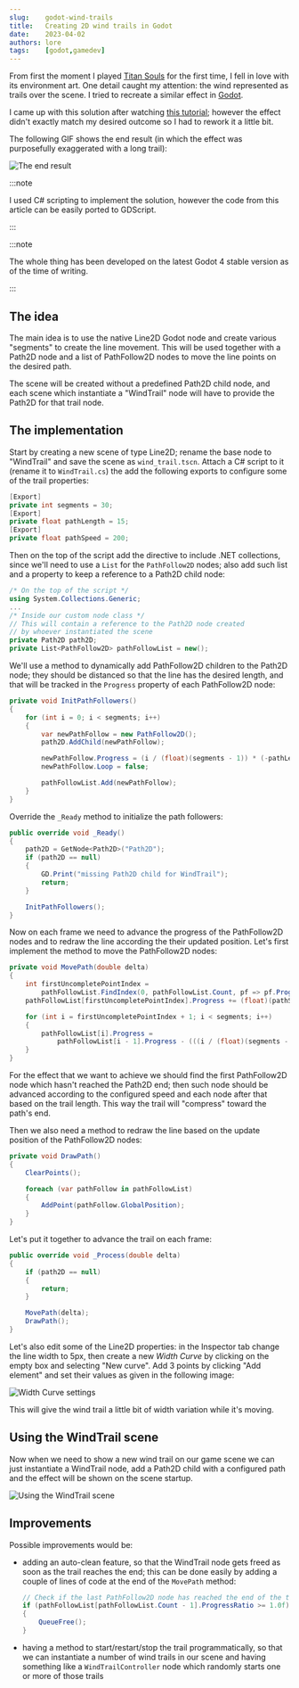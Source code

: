```yaml
---
slug:    godot-wind-trails
title:   Creating 2D wind trails in Godot
date:    2023-04-02
authors: lore
tags:    [godot,gamedev]
---
```


From first the moment I played [Titan Souls](https://www.youtube.com/watch?v=9AV4Cd7wdpA) for the first time, I fell in
love with its environment art. One detail caught my attention: the wind represented as trails over the scene. I tried to
recreate a similar effect in [Godot](https://godotengine.org/).

<!--truncate-->

I came up with this solution after watching [this tutorial](https://www.youtube.com/watch?v=0HCzL5ealtI); however the
effect didn't exactly match my desired outcome so I had to rework it a little bit.

The following GIF shows the end result (in which the effect was purposefully exaggerated with a long trail):

![The end result](./result.gif)

:::note

I used C# scripting to implement the solution, however the code from this article can be easily ported to GDScript.

:::

:::note

The whole thing has been developed on the latest Godot 4 stable version as of the time of writing.

:::

## The idea

The main idea is to use the native Line2D Godot node and create various "segments" to create the line movement. This
will be used together with a Path2D node and a list of PathFollow2D nodes to move the line points on the desired path.

The scene will be created without a predefined Path2D child node, and each scene which instantiate a "WindTrail" node
will have to provide the Path2D for that trail node.

## The implementation

Start by creating a new scene of type Line2D; rename the base node to "WindTrail" and save the scene as
`wind_trail.tscn`. Attach a C# script to it (rename it to `WindTrail.cs`) the add the following exports to configure
some of the trail properties:

```cs title="WindTrail.cs"
[Export]
private int segments = 30;
[Export]
private float pathLength = 15;
[Export]
private float pathSpeed = 200;
```

Then on the top of the script add the directive to include .NET collections, since we'll need to use a `List` for the
`PathFollow2D` nodes; also add such list and a property to keep a reference to a Path2D child node:

```cs title="WindTrail.cs"
/* On the top of the script */
using System.Collections.Generic;
...
/* Inside our custom node class */
// This will contain a reference to the Path2D node created
// by whoever instantiated the scene
private Path2D path2D;
private List<PathFollow2D> pathFollowList = new();
```

We'll use a method to dynamically add PathFollow2D children to the Path2D node; they should be distanced so that the
line has the desired length, and that will be tracked in the `Progress` property of each PathFollow2D node:

```cs title="WindTrail.cs"
private void InitPathFollowers()
{
    for (int i = 0; i < segments; i++)
    {
        var newPathFollow = new PathFollow2D();
        path2D.AddChild(newPathFollow);

        newPathFollow.Progress = (i / (float)(segments - 1)) * (-pathLength);
        newPathFollow.Loop = false;

        pathFollowList.Add(newPathFollow);
    }
}
```

Override the `_Ready` method to initialize the path followers:

```cs title="WindTrail.cs"
public override void _Ready()
{
    path2D = GetNode<Path2D>("Path2D");
    if (path2D == null)
    {
        GD.Print("missing Path2D child for WindTrail");
        return;
    }

    InitPathFollowers();
}
```

Now on each frame we need to advance the progress of the PathFollow2D nodes and to redraw the line according the their
updated position. Let's first implement the method to move the PathFollow2D nodes:

```cs title="WindTrail.cs"
private void MovePath(double delta)
{
    int firstUncompletePointIndex =
        pathFollowList.FindIndex(0, pathFollowList.Count, pf => pf.ProgressRatio < 1.0f);
    pathFollowList[firstUncompletePointIndex].Progress += (float)(pathSpeed * delta);

    for (int i = firstUncompletePointIndex + 1; i < segments; i++)
    {
        pathFollowList[i].Progress =
            pathFollowList[i - 1].Progress - (((i / (float)(segments - 1)) * (pathLength)));
    }
}
```

For the effect that we want to achieve we should find the first PathFollow2D node which hasn't reached the Path2D end;
then such node should be advanced according to the configured speed and each node after that based on the trail length.
This way the trail will "compress" toward the path's end.

Then we also need a method to redraw the line based on the update position of the PathFollow2D nodes:

```cs title="WindTrail.cs"
private void DrawPath()
{
    ClearPoints();

    foreach (var pathFollow in pathFollowList)
    {
        AddPoint(pathFollow.GlobalPosition);
    }
}
```

Let's put it together to advance the trail on each frame:

```cs title="WindTrail.cs"
public override void _Process(double delta)
{
    if (path2D == null)
    {
        return;
    }

    MovePath(delta);
    DrawPath();
}
```

Let's also edit some of the Line2D properties: in the Inspector tab change the line width to 5px, then create a new
*Width Curve* by clicking on the empty box and selecting "New curve". Add 3 points by clicking "Add element" and set
their values as given in the following image:

![Width Curve settings](./width_curve.png)

This will give the wind trail a little bit of width variation while it's moving.

## Using the WindTrail scene

Now when we need to show a new wind trail on our game scene we can just instantiate a WindTrail node, add a Path2D
child with a configured path and the effect will be shown on the scene startup.

![Using the WindTrail scene](./wind_trail_instance.png)

## Improvements

Possible improvements would be:

* adding an auto-clean feature, so that the WindTrail node gets freed as soon as the trail reaches the end; this can be
  done easily by adding a couple of lines of code at the end of the `MovePath` method:

  ```cs
  // Check if the last PathFollow2D node has reached the end of the trail
  if (pathFollowList[pathFollowList.Count - 1].ProgressRatio >= 1.0f)
  {
      QueueFree();
  }
  ```

* having a method to start/restart/stop the trail programmatically, so that we can instantiate a number of wind trails
  in our scene and having something like a `WindTrailController` node which randomly starts one or more of those trails
